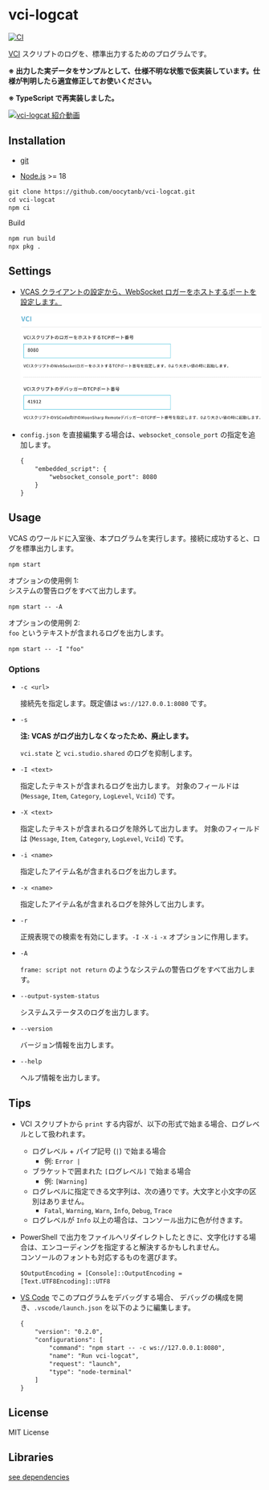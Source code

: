 # vci-logcat

[![CI](https://github.com/oocytanb/vci-logcat/actions/workflows/ci.yml/badge.svg)](https://github.com/oocytanb/vci-logcat/actions/workflows/ci.yml)

[VCI](https://github.com/virtual-cast/VCI) スクリプトのログを、標準出力するためのプログラムです。

**※ 出力した実データをサンプルとして、仕様不明な状態で仮実装しています。仕様が判明したら適宜修正してお使いください。**

**※ TypeScript で再実装しました。**

[![vci-logcat 紹介動画](https://img.youtube.com/vi/OUk8GqWlCkw/0.jpg)](https://www.youtube.com/watch?v=OUk8GqWlCkw)

## Installation

- [git](https://git-scm.com/)

- [Node.js](https://nodejs.org/) >= 18

```
git clone https://github.com/oocytanb/vci-logcat.git
cd vci-logcat
npm ci
```

Build

```
npm run build
npx pkg .
```

## Settings

- [VCAS クライアントの設定から、WebSocket ロガーをホストするポートを設定します。](https://virtualcast.jp/wiki/virtualcast/setting/vci/logger)

    ![vcas-websocket-logger-config](docs/vcas-websocket-logger-config.png)

- `config.json` を直接編集する場合は、`websocket_console_port` の指定を追加します。

    ```
    {
        "embedded_script": {
            "websocket_console_port": 8080
        }
    }
    ```

## Usage

VCAS のワールドに入室後、本プログラムを実行します。接続に成功すると、ログを標準出力します。

```
npm start
```

オプションの使用例 1:  
システムの警告ログをすべて出力します。

```
npm start -- -A
```

オプションの使用例 2:  
`foo` というテキストが含まれるログを出力します。

```
npm start -- -I "foo"
```

### Options

- `-c <url>`

    接続先を指定します。既定値は `ws://127.0.0.1:8080` です。

- `-s`

    **注: VCAS がログ出力しなくなったため、廃止します。**

    `vci.state` と `vci.studio.shared` のログを抑制します。

- `-I <text>`

    指定したテキストが含まれるログを出力します。
    対象のフィールドは (`Message`, `Item`, `Category`, `LogLevel`, `VciId`) です。

- `-X <text>`

    指定したテキストが含まれるログを除外して出力します。
    対象のフィールドは (`Message`, `Item`, `Category`, `LogLevel`, `VciId`) です。

- `-i <name>`

    指定したアイテム名が含まれるログを出力します。

- `-x <name>`

    指定したアイテム名が含まれるログを除外して出力します。

- `-r`

    正規表現での検索を有効にします。`-I` `-X` `-i` `-x` オプションに作用します。

- `-A`

    `frame: script not return` のようなシステムの警告ログをすべて出力します。

- `--output-system-status`

    システムステータスのログを出力します。

- `--version`

    バージョン情報を出力します。

- `--help`

    ヘルプ情報を出力します。

## Tips

- VCI スクリプトから `print` する内容が、以下の形式で始まる場合、ログレベルとして扱われます。
    - ログレベル + パイプ記号 (`|`) で始まる場合
        - 例: `Error | `
    - ブラケットで囲まれた `[`ログレベル`]` で始まる場合
        - 例: `[Warning]`
    - ログレベルに指定できる文字列は、次の通りです。大文字と小文字の区別はありません。
        - `Fatal`, `Warning`, `Warn`, `Info`, `Debug`, `Trace`
    - ログレベルが `Info` 以上の場合は、コンソール出力に色が付きます。

- PowerShell で出力をファイルへリダイレクトしたときに、文字化けする場合は、エンコーディングを指定すると解決するかもしれません。  
コンソールのフォントも対応するものを選びます。

    ```
    $OutputEncoding = [Console]::OutputEncoding = [Text.UTF8Encoding]::UTF8
    ```


- [VS Code](https://code.visualstudio.com/) でこのプログラムをデバッグする場合、
デバッグの構成を開き、`.vscode/launch.json` を以下のように編集します。

    ```
    {
        "version": "0.2.0",
        "configurations": [
            "command": "npm start -- -c ws://127.0.0.1:8080",
            "name": "Run vci-logcat",
            "request": "launch",
            "type": "node-terminal"
        ]
    }
    ```

## License

MIT License

## Libraries

[see dependencies](./package.json)
